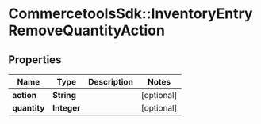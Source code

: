# CommercetoolsSdk::InventoryEntryRemoveQuantityAction

## Properties
Name | Type | Description | Notes
------------ | ------------- | ------------- | -------------
**action** | **String** |  | [optional] 
**quantity** | **Integer** |  | [optional] 

